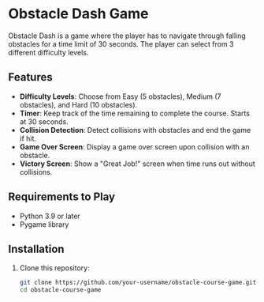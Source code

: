 # Obstacle Dash Game
Obstacle Dash is a game where the player has to navigate through falling obstacles for a time limit of 30 seconds. The player can select from 3 different difficulty levels.

## Features
- **Difficulty Levels**: Choose from Easy (5 obstacles), Medium (7 obstacles), and Hard (10 obstacles).
- **Timer**: Keep track of the time remaining to complete the course. Starts at 30 seconds.
- **Collision Detection**: Detect collisions with obstacles and end the game if hit.
- **Game Over Screen**: Display a game over screen upon collision with an obstacle.
- **Victory Screen**: Show a "Great Job!" screen when time runs out without collisions.

## Requirements to Play
- Python 3.9 or later
- Pygame library

## Installation
1. Clone this repository:
   ```bash
   git clone https://github.com/your-username/obstacle-course-game.git
   cd obstacle-course-game
